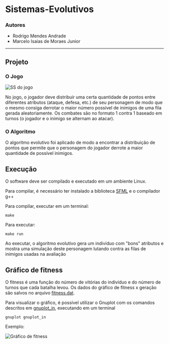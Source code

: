 # Sistemas-Evolutivos

### Autores
- Rodrigo Mendes Andrade
- Marcelo Isaias de Moraes Junior

***

## Projeto

### O Jogo

![SS do jogo](../master/images/game_ss.jpg "Screenshot do jogo")

No jogo, o jogador deve distribuir uma certa quantidade de pontos entre diferentes atributos (ataque, defesa, etc.) de
seu personagem de modo que o mesmo consiga derrotar o maior número possível de inimigos de uma fila gerada aleatoriamente.
Os combates são no formato 1 contra 1 baseado em turnos (o jogador e o inimigo se alternam ao atacar).

### O Algoritmo

O algoritmo evolutivo foi aplicado de modo a encontrar a distribuição de pontos que permite que o personagem do jogador
derrote a maior quantidade de possível inimigos.

## Execução

O software deve ser compilado e executado em um ambiente Linux.

Para compilar, é necessário ter instalado a biblioteca [SFML](https://www.sfml-dev.org) e o compilador g++

Para compilar, executar em um terminal:

``` 
make 
```

Para executar:

``` 
make run 
```

Ao executar, o algoritmo evolutivo gera um indivíduo com "bons" atributos e mostra uma simulação deste personagem
lutando contra as filas de inimigos usadas na avaliação

## Gráfico de fitness

 O fitness é uma função do número de
vitórias do indivíduo e do número de turnos que cada batalha levou. Os dados do gráfico de fitness x geração
são salvos no arquivo [fitness.dat](../master/fitness.dat).

Para visualizar o gráfico, é possível utilizar o Gnuplot com os comandos descritos em [gnuplot_in](../master/gnuplot_in), executando em um terminal

```
gnuplot gnuplot_in
```

Exemplo:


![Gráfico de fitness](../master/images/graph.png "Gráfico de fitness")
